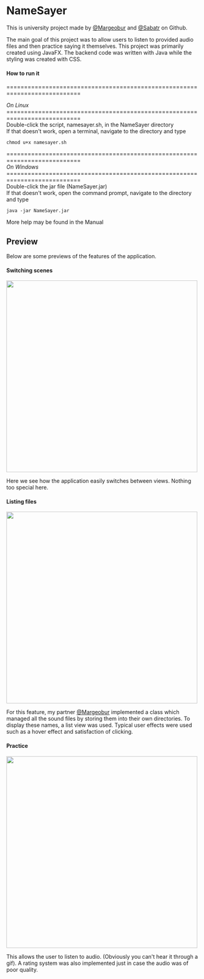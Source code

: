 <h1> NameSayer</h1>
<p> This is university project made by <a href="https://github.com/margeobur">@Margeobur</a> and <a href="https://github.com/Sabatr">@Sabatr</a> on Github. </p>
<p>The main goal of this project was to allow users to listen to provided audio files and then practice saying it themselves. This project was primarily created using JavaFX. The backend code was written with Java while the styling was created with CSS.</p>
<h4>How to run it </h4>
=========================================================================== <br>
<p> <em> On Linux </em> <br>
=========================================================================== <br>
Double-click the script, namesayer.sh, in the NameSayer directory <br>
If that doesn't work, open a terminal, navigate to the directory and type <br></p>
 
 ```
 chmod u+x namesayer.sh
 ```
 
 <p>
=========================================================================== <br>
<em> On Windows</em>
=========================================================================== <br>
Double-click the jar file (NameSayer.jar) <br>
If that doesn't work, open the command prompt, navigate to the directory and type <br>

```
java -jar NameSayer.jar
```

More help may be found in the Manual</p>

<h2> Preview </h2>
<p> Below are some previews of the features of the application. </p>

<h4> Switching scenes </h4>
<img src="https://thumbs.gfycat.com/TastyFriendlyIrrawaddydolphin-size_restricted.gif" width=500px height=500px/>
<p> Here we see how the application easily switches between views. Nothing too special here. </p>
<h4> Listing files </h4>
<img src="https://thumbs.gfycat.com/OrganicAdeptChanticleer-size_restricted.gif" width=500px height=500px/>
<p>For this feature, my partner <a href="https://github.com/margeobur">@Margeobur</a> implemented a class which managed all the sound files by storing them into their own directories. To display these names, a list view was used. Typical user effects were used such as a hover effect and satisfaction of clicking. </p>
<h4> Practice </h4>
<img src="https://thumbs.gfycat.com/InsistentImmaculateAmazondolphin-size_restricted.gif" width=500px height=500px />
<p>This allows the user to listen to audio. (Obviously you can't hear it through a gif). A rating system was also implemented just in case the audio was of poor quality.  <p>
